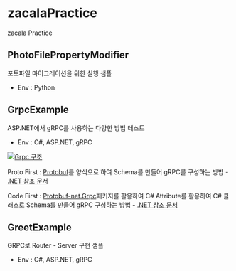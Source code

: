 # zacalaPractice

zacala Practice

## PhotoFilePropertyModifier

포토파일 마이그레이션을 위한 실행 샘플

- Env : Python

## GrpcExample

ASP.NET에서 gRPC를 사용하는 다양한 방법 테스트

- Env : C#, ASP.NET, gRPC

[![Grpc 구조](https://grpc.io/img/grpc-dotnet-packages.svg)](https://grpc.io/blog/grpc-on-dotnetcore/)

Proto First : [Protobuf](https://developers.google.com/protocol-buffers/docs/overview)를 양식으로 하여 Schema를 만들어 gRPC를 구성하는 방법 - [.NET 참조 문서](https://docs.microsoft.com/en-us/aspnet/core/grpc/protobuf?view=aspnetcore-6.0)

Code First : [Ptotobuf-net.Grpc](https://github.com/protobuf-net/protobuf-net.Grpc)패키지를 활용하여 C# Attribute를 활용하여 C# 클래스로 Schema를 만들어 gRPC 구성하는 방법 - [.NET 참조 문서](https://docs.microsoft.com/en-us/aspnet/core/grpc/code-first?view=aspnetcore-6.0)

## GreetExample

GRPC로 Router - Server 구현 샘플

- Env : C#, ASP.NET, gRPC